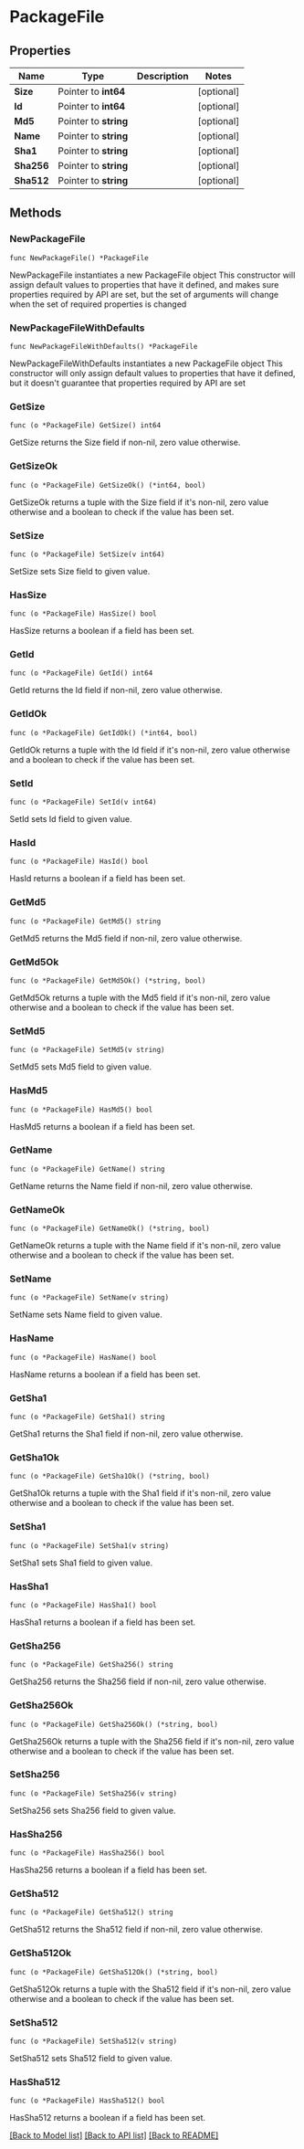 # PackageFile

## Properties

Name | Type | Description | Notes
------------ | ------------- | ------------- | -------------
**Size** | Pointer to **int64** |  | [optional] 
**Id** | Pointer to **int64** |  | [optional] 
**Md5** | Pointer to **string** |  | [optional] 
**Name** | Pointer to **string** |  | [optional] 
**Sha1** | Pointer to **string** |  | [optional] 
**Sha256** | Pointer to **string** |  | [optional] 
**Sha512** | Pointer to **string** |  | [optional] 

## Methods

### NewPackageFile

`func NewPackageFile() *PackageFile`

NewPackageFile instantiates a new PackageFile object
This constructor will assign default values to properties that have it defined,
and makes sure properties required by API are set, but the set of arguments
will change when the set of required properties is changed

### NewPackageFileWithDefaults

`func NewPackageFileWithDefaults() *PackageFile`

NewPackageFileWithDefaults instantiates a new PackageFile object
This constructor will only assign default values to properties that have it defined,
but it doesn't guarantee that properties required by API are set

### GetSize

`func (o *PackageFile) GetSize() int64`

GetSize returns the Size field if non-nil, zero value otherwise.

### GetSizeOk

`func (o *PackageFile) GetSizeOk() (*int64, bool)`

GetSizeOk returns a tuple with the Size field if it's non-nil, zero value otherwise
and a boolean to check if the value has been set.

### SetSize

`func (o *PackageFile) SetSize(v int64)`

SetSize sets Size field to given value.

### HasSize

`func (o *PackageFile) HasSize() bool`

HasSize returns a boolean if a field has been set.

### GetId

`func (o *PackageFile) GetId() int64`

GetId returns the Id field if non-nil, zero value otherwise.

### GetIdOk

`func (o *PackageFile) GetIdOk() (*int64, bool)`

GetIdOk returns a tuple with the Id field if it's non-nil, zero value otherwise
and a boolean to check if the value has been set.

### SetId

`func (o *PackageFile) SetId(v int64)`

SetId sets Id field to given value.

### HasId

`func (o *PackageFile) HasId() bool`

HasId returns a boolean if a field has been set.

### GetMd5

`func (o *PackageFile) GetMd5() string`

GetMd5 returns the Md5 field if non-nil, zero value otherwise.

### GetMd5Ok

`func (o *PackageFile) GetMd5Ok() (*string, bool)`

GetMd5Ok returns a tuple with the Md5 field if it's non-nil, zero value otherwise
and a boolean to check if the value has been set.

### SetMd5

`func (o *PackageFile) SetMd5(v string)`

SetMd5 sets Md5 field to given value.

### HasMd5

`func (o *PackageFile) HasMd5() bool`

HasMd5 returns a boolean if a field has been set.

### GetName

`func (o *PackageFile) GetName() string`

GetName returns the Name field if non-nil, zero value otherwise.

### GetNameOk

`func (o *PackageFile) GetNameOk() (*string, bool)`

GetNameOk returns a tuple with the Name field if it's non-nil, zero value otherwise
and a boolean to check if the value has been set.

### SetName

`func (o *PackageFile) SetName(v string)`

SetName sets Name field to given value.

### HasName

`func (o *PackageFile) HasName() bool`

HasName returns a boolean if a field has been set.

### GetSha1

`func (o *PackageFile) GetSha1() string`

GetSha1 returns the Sha1 field if non-nil, zero value otherwise.

### GetSha1Ok

`func (o *PackageFile) GetSha1Ok() (*string, bool)`

GetSha1Ok returns a tuple with the Sha1 field if it's non-nil, zero value otherwise
and a boolean to check if the value has been set.

### SetSha1

`func (o *PackageFile) SetSha1(v string)`

SetSha1 sets Sha1 field to given value.

### HasSha1

`func (o *PackageFile) HasSha1() bool`

HasSha1 returns a boolean if a field has been set.

### GetSha256

`func (o *PackageFile) GetSha256() string`

GetSha256 returns the Sha256 field if non-nil, zero value otherwise.

### GetSha256Ok

`func (o *PackageFile) GetSha256Ok() (*string, bool)`

GetSha256Ok returns a tuple with the Sha256 field if it's non-nil, zero value otherwise
and a boolean to check if the value has been set.

### SetSha256

`func (o *PackageFile) SetSha256(v string)`

SetSha256 sets Sha256 field to given value.

### HasSha256

`func (o *PackageFile) HasSha256() bool`

HasSha256 returns a boolean if a field has been set.

### GetSha512

`func (o *PackageFile) GetSha512() string`

GetSha512 returns the Sha512 field if non-nil, zero value otherwise.

### GetSha512Ok

`func (o *PackageFile) GetSha512Ok() (*string, bool)`

GetSha512Ok returns a tuple with the Sha512 field if it's non-nil, zero value otherwise
and a boolean to check if the value has been set.

### SetSha512

`func (o *PackageFile) SetSha512(v string)`

SetSha512 sets Sha512 field to given value.

### HasSha512

`func (o *PackageFile) HasSha512() bool`

HasSha512 returns a boolean if a field has been set.


[[Back to Model list]](../README.md#documentation-for-models) [[Back to API list]](../README.md#documentation-for-api-endpoints) [[Back to README]](../README.md)


